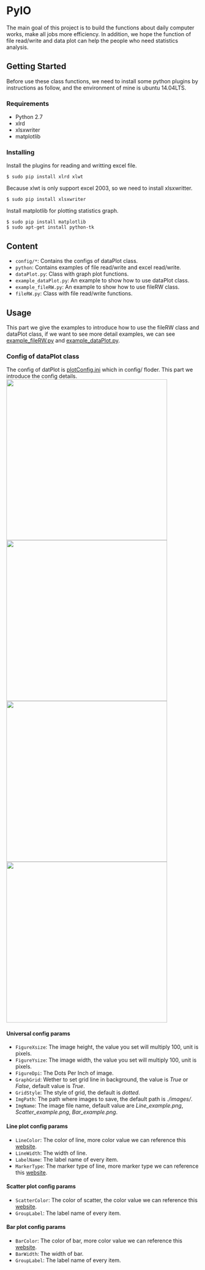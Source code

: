 # PyIO
The main goal of this project is to build the functions about daily computer works, make all jobs more efficiency. In addition, we hope the function of file read/write and data plot can help the people who need statistics analysis.
## Getting Started
Before use these class functions, we need to install some python plugins by instructions as follow, and the environment of mine is ubuntu 14.04LTS.
### Requirements
- Python 2.7
- xlrd
- xlsxwriter
- matplotlib

### Installing
Install the plugins for reading and writting excel file.
```
$ sudo pip install xlrd xlwt
```
Because xlwt is only support excel 2003, so we need to install xlsxwritter.
```
$ sudo pip install xlsxwriter
```
Install matplotlib for plotting statistics graph.
```
$ sudo pip install matplotlib
$ sudo apt-get install python-tk
```
## Content
- `config/*`: Contains the configs of dataPlot class.
- `python`: Contains examples of file read/write and excel read/write.
- `dataPlot.py`: Class with graph plot functions.
- `example_dataPlot.py`: An example to show how to use dataPlot class.
- `example_fileRW.py`: An example to show how to use fileRW class.
- `fileRW.py`: Class with file read/write functions.

## Usage
This part we give the examples to introduce how to use the fileRW class and dataPlot class, if we want to see more detail examples, we can see [example_fileRW.py](https://github.com/CrowGuy/PyIO/blob/master/example_fileRW.py) and [example_dataPlot.py](https://github.com/CrowGuy/PyIO/blob/master/example_dataPlot.py).
### Config of dataPlot class
The config of datPlot is [plotConfig.ini](https://github.com/CrowGuy/PyIO/blob/master/config/plotConfig.ini) which in config/ floder. This part we introduce the config details.
<img  width="420"  src="https://github.com/CrowGuy/PyIO/blob/master/images/Description_universal.png">
<img  width="420"  src="https://github.com/CrowGuy/PyIO/blob/master/images/Description_line.png">
<img  width="420"  src="https://github.com/CrowGuy/PyIO/blob/master/images/Description_scatter.png">
<img  width="420"  src="https://github.com/CrowGuy/PyIO/blob/master/images/Description_bar.png">

#### Universal config params
- `FigureXsize`: The image height, the value you set will multiply 100, unit is pixels.
- `FigureYsize`: The image width, the value you set will multiply 100, unit is pixels.
- `FigureDpi`: The Dots Per Inch of image.
- `GraphGrid`: Wether to set grid line in background, the value is *True* or *False*, default value is *True*.
- `GridStyle`: The style of grid, the default is *dotted*. 
- `ImgPath`: The path where images to save, the default path is *./images/*.
- `ImgName`: The image file name, default value are *Line_example.png*, *Scatter_example.png*, *Bar_example.png*.

#### Line plot config params
- `LineColor`: The color of line, more color value we can reference this [website](https://matplotlib.org/api/_as_gen/matplotlib.axes.Axes.plot.html).
- `LineWidth`: The width of line.
- `LabelName`: The label name of every item.
- `MarkerType`: The marker type of line, more marker type we can reference this [website](https://matplotlib.org/api/_as_gen/matplotlib.axes.Axes.plot.html).   

#### Scatter plot config params
- `ScatterColor`: The color of scatter, the color value we can reference this [website](https://matplotlib.org/api/_as_gen/matplotlib.axes.Axes.plot.html).
- `GroupLabel`: The label name of every item.

#### Bar plot config params
- `BarColor`: The color of bar, more color value we can reference this [website](https://matplotlib.org/api/_as_gen/matplotlib.axes.Axes.plot.html).
- `BarWidth`: The width of bar.
- `GroupLabel`: The label name of every item.
